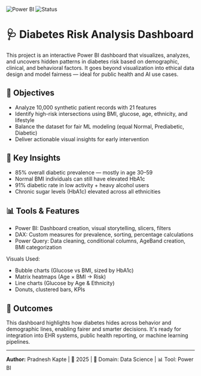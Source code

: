 ![Power BI](https://img.shields.io/badge/Tool-PowerBI-yellow)
![Status](https://img.shields.io/badge/Status-Complete-brightgreen)


 # 🩺 Diabetes Risk Analysis Dashboard

This project is an interactive Power BI dashboard that visualizes, analyzes, and uncovers hidden patterns in diabetes risk based on demographic, clinical, and behavioral factors. It goes beyond visualization into ethical data design and model fairness — ideal for public health and AI use cases.

## 📌 Objectives
- Analyze 10,000 synthetic patient records with 21 features
- Identify high-risk intersections using BMI, glucose, age, ethnicity, and lifestyle
- Balance the dataset for fair ML modeling (equal Normal, Prediabetic, Diabetic)
- Deliver actionable visual insights for early intervention

## 🧠 Key Insights
- 85% overall diabetic prevalence — mostly in age 30–59
- Normal BMI individuals can still have elevated HbA1c
- 91% diabetic rate in low activity + heavy alcohol users
- Chronic sugar levels (HbA1c) elevated across all ethnicities

## 📊 Tools & Features

- Power BI: Dashboard creation, visual storytelling, slicers, filters
- DAX: Custom measures for prevalence, sorting, percentage calculations
- Power Query: Data cleaning, conditional columns, AgeBand creation, BMI categorization

Visuals Used:
- Bubble charts (Glucose vs BMI, sized by HbA1c)
- Matrix heatmaps (Age × BMI → Risk)
- Line charts (Glucose by Age & Ethnicity)
- Donuts, clustered bars, KPIs


## 🚀 Outcomes
This dashboard highlights how diabetes hides across behavior and demographic lines, enabling fairer and smarter decisions. It's ready for integration into EHR systems, public health reporting, or machine learning pipelines.

---
**Author:** Pradnesh Kapte | 📅 2025 | 💼 Domain: Data Science | 📊 Tool: Power BI  
